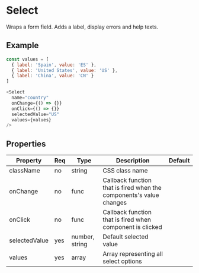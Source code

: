 # Select
Wraps a form field. Adds a label, display errors and help texts.

## Example

```javascript
const values = [
  { label: 'Spain', value: 'ES' },
  { label: 'United States', value: 'US' },
  { label: 'China', value: 'CN' }
]

<Select
  name="country"
  onChange={() => {}}
  onClick={() => {}}
  selectedValue="US"
  values={values}
/>
```

## Properties

| Property         | Req   | Type           | Description                                                         | Default   |
| ---------------- | ----- | -------------- | ------------------------------------------------------------------- | --------- |
| className        | no    | string         | CSS class name                                                      |           |
| onChange         | no    | func           | Callback function that is fired when the components's value changes |           |
| onClick          | no    | func           | Callback function that is fired when component is clicked           |           |
| selectedValue    | yes   | number, string | Default selected value                                              |           |
| values           | yes   | array          | Array representing all select options                               |           |
